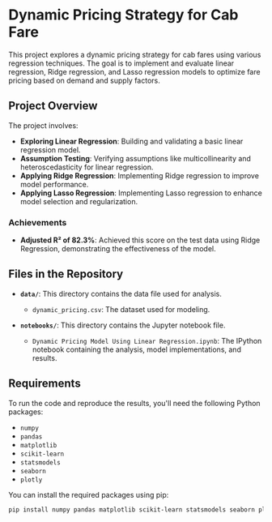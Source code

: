 # Dynamic Pricing Strategy for Cab Fare

This project explores a dynamic pricing strategy for cab fares using various regression techniques. The goal is to implement and evaluate linear regression, Ridge regression, and Lasso regression models to optimize fare pricing based on demand and supply factors.

## Project Overview

The project involves:
- **Exploring Linear Regression**: Building and validating a basic linear regression model.
- **Assumption Testing**: Verifying assumptions like multicollinearity and heteroscedasticity for linear regression.
- **Applying Ridge Regression**: Implementing Ridge regression to improve model performance.
- **Applying Lasso Regression**: Implementing Lasso regression to enhance model selection and regularization.

### Achievements
- **Adjusted R² of 82.3%**: Achieved this score on the test data using Ridge Regression, demonstrating the effectiveness of the model.

## Files in the Repository

- **`data/`**: This directory contains the data file used for analysis. 
  - `dynamic_pricing.csv`: The dataset used for modeling.

- **`notebooks/`**: This directory contains the Jupyter notebook file.
  - `Dynamic Pricing Model Using Linear Regression.ipynb`: The IPython notebook containing the analysis, model implementations, and results.

## Requirements

To run the code and reproduce the results, you'll need the following Python packages:

- `numpy`
- `pandas`
- `matplotlib`
- `scikit-learn`
- `statsmodels`
- `seaborn`
- `plotly`


You can install the required packages using pip:

```bash
pip install numpy pandas matplotlib scikit-learn statsmodels seaborn plotly
